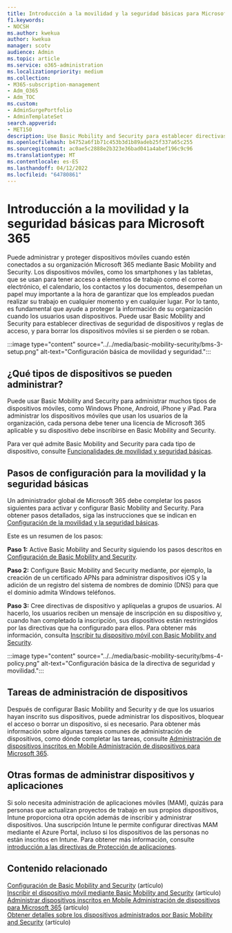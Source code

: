 ```yaml
---
title: Introducción a la movilidad y la seguridad básicas para Microsoft 365
f1.keywords:
- NOCSH
ms.author: kwekua
author: kwekua
manager: scotv
audience: Admin
ms.topic: article
ms.service: o365-administration
ms.localizationpriority: medium
ms.collection:
- M365-subscription-management
- Adm_O365
- Adm_TOC
ms.custom:
- AdminSurgePortfolio
- AdminTemplateSet
search.appverid:
- MET150
description: Use Basic Mobility and Security para establecer directivas de seguridad de dispositivos y reglas de acceso.
ms.openlocfilehash: b4752a6f1b71c453b3d1b89adeb25f337a65c255
ms.sourcegitcommit: ac0ae5c2888e2b323e36bad041a4abef196c9c96
ms.translationtype: MT
ms.contentlocale: es-ES
ms.lasthandoff: 04/12/2022
ms.locfileid: "64780861"
---
```

# <a name="overview-of-basic-mobility-and-security-for-microsoft-365"></a>Introducción a la movilidad y la seguridad básicas para Microsoft 365

Puede administrar y proteger dispositivos móviles cuando estén conectados a su organización Microsoft 365 mediante Basic Mobility and Security. Los dispositivos móviles, como los smartphones y las tabletas, que se usan para tener acceso a elementos de trabajo como el correo electrónico, el calendario, los contactos y los documentos, desempeñan un papel muy importante a la hora de garantizar que los empleados puedan realizar su trabajo en cualquier momento y en cualquier lugar. Por lo tanto, es fundamental que ayude a proteger la información de su organización cuando los usuarios usan dispositivos. Puede usar Basic Mobility and Security para establecer directivas de seguridad de dispositivos y reglas de acceso, y para borrar los dispositivos móviles si se pierden o se roban.

:::image type="content" source="../../media/basic-mobility-security/bms-3-setup.png" alt-text="Configuración básica de movilidad y seguridad.":::

## <a name="what-types-of-devices-can-you-manage"></a>¿Qué tipos de dispositivos se pueden administrar?

Puede usar Basic Mobility and Security para administrar muchos tipos de dispositivos móviles, como Windows Phone, Android, iPhone y iPad. Para administrar los dispositivos móviles que usan los usuarios de la organización, cada persona debe tener una licencia de Microsoft 365 aplicable y su dispositivo debe inscribirse en Basic Mobility and Security.

Para ver qué admite Basic Mobility and Security para cada tipo de dispositivo, consulte [Funcionalidades de movilidad y seguridad básicas](capabilities.md).

## <a name="setup-steps-for-basic-mobility-and-security"></a>Pasos de configuración para la movilidad y la seguridad básicas

Un administrador global de Microsoft 365 debe completar los pasos siguientes para activar y configurar Basic Mobility and Security. Para obtener pasos detallados, siga las instrucciones que se indican en [Configuración de la movilidad y la seguridad básicas](set-up.md). 

Este es un resumen de los pasos:

**Paso 1:** Active Basic Mobility and Security siguiendo los pasos descritos en [Configuración de Basic Mobility and Security](set-up.md).

**Paso 2:** Configure Basic Mobility and Security mediante, por ejemplo, la creación de un certificado APNs para administrar dispositivos iOS y la adición de un registro del sistema de nombres de dominio (DNS) para que el dominio admita Windows teléfonos.

**Paso 3:** Cree directivas de dispositivo y aplíquelas a grupos de usuarios. Al hacerlo, los usuarios reciben un mensaje de inscripción en su dispositivo y, cuando han completado la inscripción, sus dispositivos están restringidos por las directivas que ha configurado para ellos. Para obtener más información, consulta [Inscribir tu dispositivo móvil con Basic Mobility and Security](enroll-your-mobile-device.md). 

:::image type="content" source="../../media/basic-mobility-security/bms-4-policy.png" alt-text="Configuración básica de la directiva de seguridad y movilidad.":::

## <a name="device-management-tasks"></a>Tareas de administración de dispositivos

Después de configurar Basic Mobility and Security y de que los usuarios hayan inscrito sus dispositivos, puede administrar los dispositivos, bloquear el acceso o borrar un dispositivo, si es necesario. Para obtener más información sobre algunas tareas comunes de administración de dispositivos, como dónde completar las tareas, consulte [Administración de dispositivos inscritos en Mobile Administración de dispositivos para Microsoft 365](manage-enrolled-devices.md).

## <a name="other-ways-to-manage-devices-and-apps"></a>Otras formas de administrar dispositivos y aplicaciones

Si solo necesita administración de aplicaciones móviles (MAM), quizás para personas que actualizan proyectos de trabajo en sus propios dispositivos, Intune proporciona otra opción además de inscribir y administrar dispositivos. Una suscripción Intune le permite configurar directivas MAM mediante el Azure Portal, incluso si los dispositivos de las personas no están inscritos en Intune. Para obtener más información, consulte [introducción a las directivas de Protección de aplicaciones](/mem/intune/apps/app-protection-policy).

## <a name="related-content"></a>Contenido relacionado

[Configuración de Basic Mobility and Security](set-up.md) (artículo)\
[Inscribir el dispositivo móvil mediante Basic Mobility and Security](enroll-your-mobile-device.md) (artículo)\
[Administrar dispositivos inscritos en Mobile Administración de dispositivos para Microsoft 365](manage-enrolled-devices.md) (artículo)\
[Obtener detalles sobre los dispositivos administrados por Basic Mobility and Security](get-details-about-managed-devices.md) (artículo)